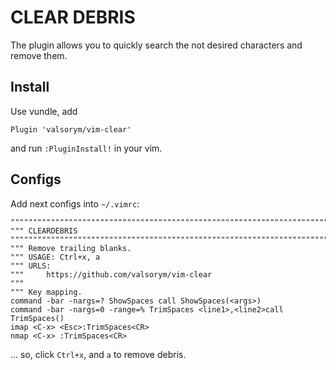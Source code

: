 CLEAR DEBRIS
============

The plugin allows you to quickly search the not desired characters and remove them.


Install
-------

Use vundle, add 
```
Plugin 'valsorym/vim-clear'
```
and run `:PluginInstall!` in your vim.

Configs
-------

Add next configs into `~/.vimrc`:

```
"""""""""""""""""""""""""""""""""""""""""""""""""""""""""""""""""""""""""""""""
""" CLEARDEBRIS
"""""""""""""""""""""""""""""""""""""""""""""""""""""""""""""""""""""""""""""""
""" Remove trailing blanks.
""" USAGE: Ctrl+x, a
""" URLS:
"""     https://github.com/valsorym/vim-clear
"""
""" Key mapping.
command -bar -nargs=? ShowSpaces call ShowSpaces(<args>)
command -bar -nargs=0 -range=% TrimSpaces <line1>,<line2>call TrimSpaces()
imap <C-x> <Esc>:TrimSpaces<CR>
nmap <C-x> :TrimSpaces<CR>

```

... so, click `Ctrl+x`, and `a` to remove debris.

